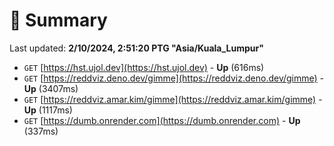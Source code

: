# 📖 Summary
Last updated: **2/10/2024, 2:51:20 PTG "Asia/Kuala_Lumpur"**

- `GET` [https://hst.ujol.dev](https://hst.ujol.dev) - **Up** (616ms)
- `GET` [https://reddviz.deno.dev/gimme](https://reddviz.deno.dev/gimme) - **Up** (3407ms)
- `GET` [https://reddviz.amar.kim/gimme](https://reddviz.amar.kim/gimme) - **Up** (1117ms)
- `GET` [https://dumb.onrender.com](https://dumb.onrender.com) - **Up** (337ms)
